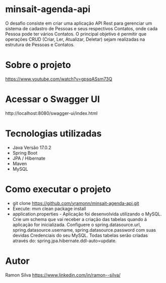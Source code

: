 # minsait-agenda-api

O desafio consiste em criar uma aplicação API Rest para gerenciar um sistema de  cadastro de Pessoas e seus respectivos Contatos, onde cada Pessoa pode ter vários Contatos. O  principal objetivo é permitir que operações CRUD (Criar, Ler, Atualizar, Deletar) sejam realizadas  na estrutura de Pessoas e Contatos. 

# Sobre o projeto

https://www.youtube.com/watch?v=gpsqASsm73Q

# Acessar o Swagger UI

http://localhost:8080/swagger-ui/index.html


# Tecnologias utilizadas
- Java Versão 17.0.2
- Spring Boot
- JPA / Hibernate
- Maven
- MySQL

# Como executar o projeto
- git clone https://github.com/yramonn/minsait-agenda-api.git
- Execute: mvn clean package install
- application.properties - Aplicação foi desenvolvida utilizando o MySQL. Crie um schema que vai receber a criação das tabelas quando á aplicação for inicializada. Configuere o spring.datasource.url, spring.datasource.username, spring.datasource.password com suas devidas Credenciais do seu MySQL. Todas tabelas serão criadas através do: spring.jpa.hibernate.ddl-auto=update.

# Autor

Ramon Silva
https://www.linkedin.com/in/ramon--silva/
